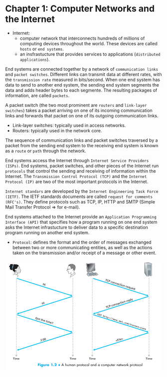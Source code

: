 
# Chapter 1: Computer Networks and the Internet

* Internet: 
    * computer network that interconnects hundreds of millions of computing devices throughout the world. These devices are called `hosts` or `end systems`. 
    * an insfrastucture that provides services to applications (`distributed applications`).
  
  

End systems are connected together by a network of `communication links` and `packet switches`. Different links can transmit data at different rates, with the `transmission rate` measured in bits/second. When one end system has data to send to another end system, the sending end system segments the data and adds header bytes to each segmente. The resulting packages of information, are called `packets`.

A packet switch (the two most prominent are `routers` and `link-layer switches`) takes a packet arriving on one of its incoming communication links and forwards that packet on one of its outgoing communication links.
* Link-layer switches: typically used in access networks.
* Routers: typically used in the network core.

The sequence of communication links and packet switches traversed by a packet from the sending end system to the receiving end system is known as a `route` or `path` through the network.

End systems access the Internet through `Internet Service Providers (ISPs)`. End systems, packet switches, and other pieces of the Internet run `protocols` that control the sending and receiving of information within the Internet. The `Transmission Control Protocol (TCP)` and the `Internet Protocol (IP)` are two of the most important protocols in the Internet.

`Internet standars` are developed by the `Internet Engineering Task Force (IETF)`. The IETF standards documents are called `request for comments (RFC's)`. They define protocols such as TCP, IP, HTTP and SMTP (Simple Mail Transfer Protocol => for e-mail).

End systems attached to the Internet provide an `Application Programming Interface (API)` that specifies how a program running on one end system asks the Internet infrastucture to deliver data to a specific destination program running on another end system.

* `Protocol`: defines the format and the order of messages exchanged between two or more communicating entities, as well as the actions taken on the transmission and/or receipt of a message or other event.

![alt text](protocol.png "Protocols examples")

